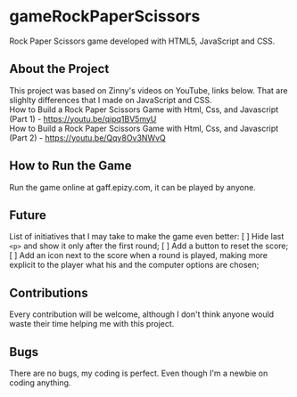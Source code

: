 # gameRockPaperScissors
Rock Paper Scissors game developed with HTML5, JavaScript and CSS. 


## About the Project 
This project was based on Zinny's videos on YouTube, links below. That are slighlty differences that I made on JavaScript and CSS.<br />
How to Build a Rock Paper Scissors Game with Html, Css, and Javascript (Part 1) - https://youtu.be/qipq1BV5myU<br />
How to Build a Rock Paper Scissors Game with Html, Css, and Javascript (Part 2) - https://youtu.be/Qqy8Ov3NWvQ


## How to Run the Game
Run the game online at gaff.epizy.com, it can be played by anyone.


## Future
List of initiatives that I may take to make the game even better:
[ ] Hide last `<p>` and show it only after the first round;
[ ] Add a button to reset the score;
[ ] Add an icon next to the score when a round is played, making more explicit to the player what his and the computer options are chosen;


## Contributions
Every contribution will be welcome, although I don't think anyone would waste their time helping me with this project.


## Bugs
There are no bugs, my coding is perfect. Even though I'm a newbie on coding anything.

